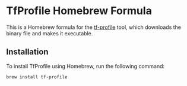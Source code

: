# TfProfile Homebrew Formula

This is a Homebrew formula for the [tf-profile](https://github.com/datarootsio/tf-profile) tool, which downloads the binary file and makes it executable.

## Installation

To install TfProfile using Homebrew, run the following command:

```shell
brew install tf-profile
